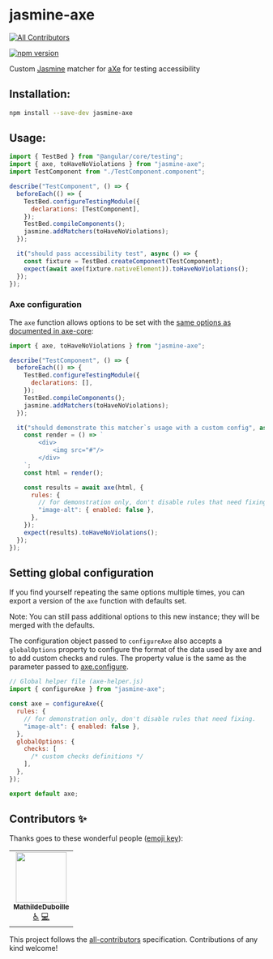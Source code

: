 # jasmine-axe
<!-- ALL-CONTRIBUTORS-BADGE:START - Do not remove or modify this section -->
[![All Contributors](https://img.shields.io/badge/all_contributors-1-orange.svg?style=flat-square)](#contributors-)
<!-- ALL-CONTRIBUTORS-BADGE:END -->

[![npm version](https://img.shields.io/npm/v/jasmine-axe.svg)](https://www.npmjs.com/package/jasmine-axe)

Custom [Jasmine](https://jasmine.github.io/) matcher for [aXe](https://github.com/dequelabs/axe-core) for testing accessibility

## Installation:

```bash
npm install --save-dev jasmine-axe
```

## Usage:

```javascript
import { TestBed } from "@angular/core/testing";
import { axe, toHaveNoViolations } from "jasmine-axe";
import TestComponent from "./TestComponent.component";

describe("TestComponent", () => {
  beforeEach(() => {
    TestBed.configureTestingModule({
      declarations: [TestComponent],
    });
    TestBed.compileComponents();
    jasmine.addMatchers(toHaveNoViolations);
  });

  it("should pass accessibility test", async () => {
    const fixture = TestBed.createComponent(TestComponent);
    expect(await axe(fixture.nativeElement)).toHaveNoViolations();
  });
});
```

### Axe configuration

The `axe` function allows options to be set with the [same options as documented in axe-core](https://github.com/dequelabs/axe-core/blob/master/doc/API.md#options-parameter):

```javascript
import { axe, toHaveNoViolations } from "jasmine-axe";

describe("TestComponent", () => {
  beforeEach(() => {
    TestBed.configureTestingModule({
      declarations: [],
    });
    TestBed.compileComponents();
    jasmine.addMatchers(toHaveNoViolations);
  });

  it("should demonstrate this matcher`s usage with a custom config", async () => {
    const render = () => `
        <div>
            <img src="#"/>
        </div>
    `;
    const html = render();

    const results = await axe(html, {
      rules: {
        // for demonstration only, don't disable rules that need fixing.
        "image-alt": { enabled: false },
      },
    });
    expect(results).toHaveNoViolations();
  });
});
```

## Setting global configuration

If you find yourself repeating the same options multiple times, you can export a version of the `axe` function with defaults set.

Note: You can still pass additional options to this new instance; they will be merged with the defaults.

The configuration object passed to `configureAxe` also accepts a `globalOptions` property to configure the format of the data used by axe and to add custom checks and rules. The property value is the same as the parameter passed to [axe.configure](https://github.com/dequelabs/axe-core/blob/master/doc/API.md#parameters-1).

```javascript
// Global helper file (axe-helper.js)
import { configureAxe } from "jasmine-axe";

const axe = configureAxe({
  rules: {
    // for demonstration only, don't disable rules that need fixing.
    "image-alt": { enabled: false },
  },
  globalOptions: {
    checks: [
      /* custom checks definitions */
    ],
  },
});

export default axe;
```

## Contributors ✨

Thanks goes to these wonderful people ([emoji key](https://allcontributors.org/docs/en/emoji-key)):

<!-- ALL-CONTRIBUTORS-LIST:START - Do not remove or modify this section -->
<!-- prettier-ignore-start -->
<!-- markdownlint-disable -->
<table>
  <tr>
    <td align="center"><a href="https://github.com/MathildeDuboille"><img src="https://avatars.githubusercontent.com/u/35567446?v=4?s=100" width="100px;" alt=""/><br /><sub><b>MathildeDuboille</b></sub></a><br /><a href="#a11y-MathildeDuboille" title="Accessibility">️️️️♿️</a> <a href="https://github.com/theodo/jasmine-axe/commits?author=MathildeDuboille" title="Code">💻</a></td>
  </tr>
</table>

<!-- markdownlint-restore -->
<!-- prettier-ignore-end -->

<!-- ALL-CONTRIBUTORS-LIST:END -->

This project follows the [all-contributors](https://github.com/all-contributors/all-contributors) specification. Contributions of any kind welcome!
